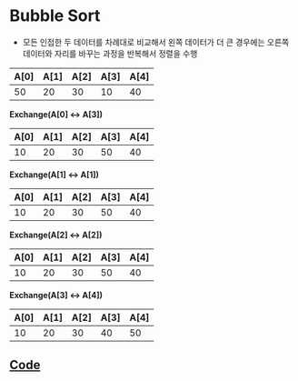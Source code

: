# Bubble Sort

- 모든 인접한 두 데이터를 차례대로 비교해서 왼쪽 데이터가 더 큰 경우에는 오른쪽 데이터와 자리를 바꾸는 과정을 반복해서 정렬을 수행

| A[0] | A[1] | A[2] | A[3] | A[4] |
|------|------|------|------|------|
|  50  |  20  |  30  |  10  |  40  |

**Exchange(A[0] ↔ A[3])**

| A[0] | A[1] | A[2] | A[3] | A[4] |
|------|------|------|------|------|
|  10  |  20  |  30  |  50  |  40  |

**Exchange(A[1] ↔ A[1])**

| A[0] | A[1] | A[2] | A[3] | A[4] |
|------|------|------|------|------|
|  10  |  20  |  30  |  50  |  40  |

**Exchange(A[2] ↔ A[2])**

| A[0] | A[1] | A[2] | A[3] | A[4] |
|------|------|------|------|------|
|  10  |  20  |  30  |  50  |  40  |

**Exchange(A[3] ↔ A[4])**

| A[0] | A[1] | A[2] | A[3] | A[4] |
|------|------|------|------|------|
|  10  |  20  |  30  |  40  |  50  |


## [Code](https://github.com/kyunghyunHan/rust_algorithm/blob/main/src/algorithms/sort/bubble/mod.rs)